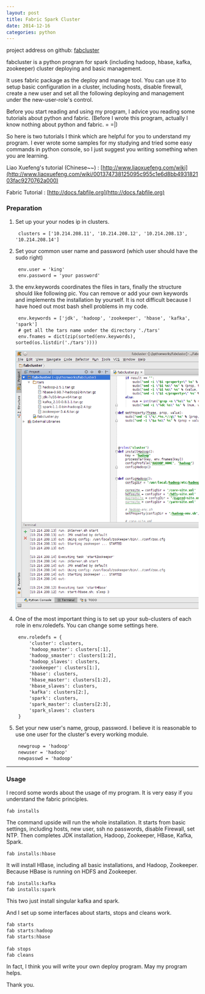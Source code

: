 ```yaml
---
layout: post
title: Fabric Spark Cluster
date: 2014-12-16
categories: python
---
```


project address on github: [fabcluster](https://github.com/chuxi/fabcluster)

fabcluster is a python program for spark (including hadoop, hbase, kafka, zookeeper) cluster deploying and basic management.

It uses fabric package as the deploy and manage tool. You can use it to setup basic configuration in a cluster, including hosts, disable firewall, create a new user and set all the following deploying and management under the new-user-role's control.

Before you start reading and using my program, I advice you reading some tutorials about python and fabric. \(Before I wrote this program, actually I know nothing about python and fabric. = =\|\)

So here is two tutorials I think which are helpful for you to understand my program. I ever wrote some samples for my studying and tried some easy commands in python console, so I just suggest you writing something when you are learning.

Liao Xuefeng's tutorial (Chinese~~) : [http://www.liaoxuefeng.com/wiki](http://www.liaoxuefeng.com/wiki/001374738125095c955c1e6d8bb493182103fac9270762a000)

Fabric Tutorial : [http://docs.fabfile.org](http://docs.fabfile.org)


### Preparation

1. Set up your your nodes ip in clusters.

        clusters = ['10.214.208.11', '10.214.208.12', '10.214.208.13', '10.214.208.14']

2. Set your common user name and password (which user should have the sudo right)

        env.user = 'king'
        env.password = 'your password'

3. the env.keywords coordinates the files in tars, finally the structure should like following pic. You can remove or add your own keywords and implements the installation by yourself. It is not difficult because I have hoed out most bash shell problems in my code.

        env.keywords = ['jdk', 'hadoop', 'zookeeper', 'hbase', 'kafka', 'spark']
        # get all the tars name under the directory './tars'
        env.fnames = dict(zip(sorted(env.keywords), sorted(os.listdir('./tars'))))

    ![files in tars](/assets/2014-12-16-01.png)

4. One of the most important thing is to set up your sub-clusters of each role in env.roledefs. You can change some settings here.

        env.roledefs = {
            'cluster': clusters,
            'hadoop_master': clusters[:1],
            'hadoop_smaster': clusters[1:2],
            'hadoop_slaves': clusters,
            'zookeeper': clusters[1:],
            'hbase': clusters,
            'hbase_master': clusters[1:2],
            'hbase_slaves': clusters,
            'kafka': clusters[2:],
            'spark': clusters,
            'spark_master': clusters[2:3],
            'spark_slaves': clusters
        }

5. Set your new user's name, group, password. I believe it is reasonable to use one user for the cluster's every working module.

        newgroup = 'hadoop'
        newuser = 'hadoop'
        newpasswd = 'hadoop'

---

### Usage

I record some words about the usage of my program. It is very easy if you understand the fabric principles.

    fab installs

The command upside will run the whole installation. It starts from basic settings, including hosts, new user, ssh no passwords, disable Firewall, set NTP. Then completes JDK installation, Hadoop, Zookeeper, HBase, Kafka, Spark.

    fab installs:hbase

It will install HBase, including all basic installations, and Hadoop, Zookeeper. Because HBase is running on HDFS and Zookeeper.

    fab installs:kafka
    fab installs:spark

This two just install singular kafka and spark.

And I set up some interfaces about starts, stops and cleans work.

    fab starts
    fab starts:hadoop
    fab starts:hbase
    
    fab stops
    fab cleans

In fact, I think you will write your own deploy program. May my program helps.

Thank you.
